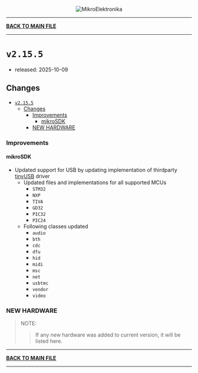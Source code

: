 <p align="center">
  <img src="http://www.mikroe.com/img/designs/beta/logo_small.png?raw=true" alt="MikroElektronika"/>
</p>

---

**[BACK TO MAIN FILE](../../changelog.md)**

---

# `v2.15.5`

+ released: 2025-10-09

## Changes

- [`v2.15.5`](#v2155)
  - [Changes](#changes)
    - [Improvements](#improvements)
      - [mikroSDK](#mikrosdk)
    - [NEW HARDWARE](#new-hardware)

### Improvements

#### mikroSDK

+ Updated support for USB by updating implementation of thirdparty [tinyUSB](https://github.com/hathach/tinyusb) driver
  + Updated files and implementations for all supported MCUs
    + `STM32`
    + `NXP`
    + `TIVA`
    + `GD32`
    + `PIC32`
    + `PIC24`
  + Following classes updated
    + `audio`
    + `bth`
    + `cdc`
    + `dfu`
    + `hid`
    + `midi`
    + `msc`
    + `net`
    + `usbtmc`
    + `vendor`
    + `video`

### NEW HARDWARE

> NOTE:
>> If any new hardware was added to current version, it will be listed here.

---

**[BACK TO MAIN FILE](../../changelog.md)**

---
